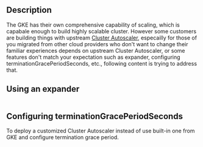
#

## Description
The GKE has their own comprehensive capability of scaling, which is capabale enough to build highly scalable cluster. However some customers are building things with upstream [Cluster Autoscaler](https://github.com/kubernetes/autoscaler), especailly for those of you migrated from other cloud providers who don't want to change their familiar experiences depends on upstream Cluster Autoscaler, or some features don't match your expectation such as expander, configuring terminationGracePeriodSeconds, etc., following content is trying to address that.



## Using an expander
```sh

```

## Configuring terminationGracePeriodSeconds

To deploy a customized Cluster Autoscaler instead of use built-in one from GKE and configure termination grace period.

```sh

```
